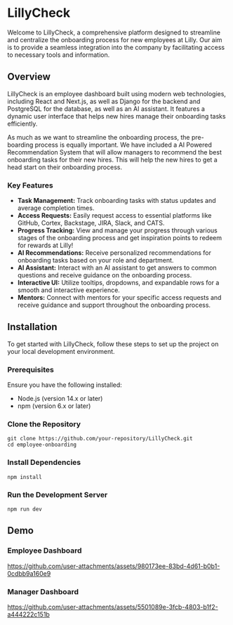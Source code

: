 # LillyCheck

Welcome to LillyCheck, a comprehensive platform designed to streamline and centralize the onboarding process for new employees at Lilly. Our aim is to provide a seamless integration into the company by facilitating access to necessary tools and information.

## Overview

LillyCheck is an employee dashboard built using modern web technologies, including React and Next.js, as well as Django for the backend and PostgreSQL for the database, as well as an AI assistant. It features a dynamic user interface that helps new hires manage their onboarding tasks efficiently. 

As much as we want to streamline the onboarding process, the pre-boarding process is equally important. We have included a AI Powered Recommendation System that will allow managers to recommend the best onboarding tasks for their new hires. This will help the new hires to get a head start on their onboarding process. 

### Key Features

- **Task Management:** Track onboarding tasks with status updates and average completion times.
- **Access Requests:** Easily request access to essential platforms like GitHub, Cortex, Backstage, JIRA, Slack, and CATS.
- **Progress Tracking:** View and manage your progress through various stages of the onboarding process and get inspiration points to redeem for rewards at Lilly!
- **AI Recommendations:** Receive personalized recommendations for onboarding tasks based on your role and department.
- **AI Assistant:** Interact with an AI assistant to get answers to common questions and receive guidance on the onboarding process.
- **Interactive UI:** Utilize tooltips, dropdowns, and expandable rows for a smooth and interactive experience.
- **Mentors:** Connect with mentors for your specific access requests and receive guidance and support throughout the onboarding process.

## Installation

To get started with LillyCheck, follow these steps to set up the project on your local development environment.

### Prerequisites

Ensure you have the following installed:
- Node.js (version 14.x or later)
- npm (version 6.x or later)

### Clone the Repository

```
git clone https://github.com/your-repository/LillyCheck.git
cd employee-onboarding
```

### Install Dependencies
`npm install`



### Run the Development Server
`npm run dev`

## Demo
### Employee Dashboard
https://github.com/user-attachments/assets/980173ee-83bd-4d61-b0b1-0cdbb9a160e9

### Manager Dashboard


https://github.com/user-attachments/assets/5501089e-3fcb-4803-b1f2-a444222c151b



